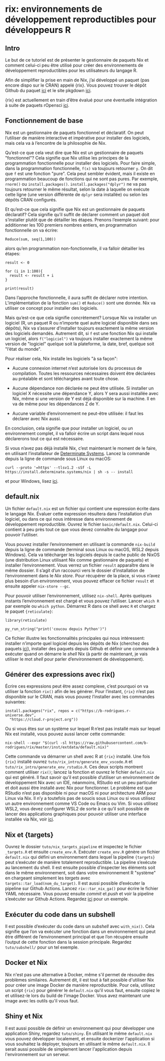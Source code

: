 # rix: environnements de développement reproductibles pour développeurs R

## Intro

Le but de ce tutoriel est de présenter le gestionnaire de paquets Nix et comment
celui-ci peu être utilisé pour créer des environnements de développement
reproductibles pour les utilisateurs du langage R.

Afin de simplifier la prise en main de Nix, j’ai développé un paquet (pas encore
dispo sur le CRAN) appelé {rix}. Vous pouvez trouver le dépôt Github du paquet
[ici](https://github.com/b-rodrigues/rix) et le site pkgdown
[ici](https://b-rodrigues.github.io/rix/).

{rix} est actuellement en train d’être évalué pour une éventuelle intégration à
suite de paquets rOpensci
[ici](https://github.com/ropensci/software-review/issues/625).

## Fonctionnement de base

Nix est un gestionnaire de paquets fonctionnel et déclaratif. On peut l’utiliser
de manière interactive et impérative pour installer des logiciels, mais cela va
à l’encontre de la philosophie de Nix.

Qu’est-ce que cela veut dire que Nix est un gestionnaire de paquets
"fonctionnel"? Cela signifie que Nix utilise les principes de la programmation
fonctionnelle pour installer des logiciels. Pour faire simple, dans la
programmation fonctionnelle, `f(x)` va toujours retourner `y`. On dit que `f`
est une fonction "pure". Cela peut sembler évident, mais il existe en
programmation beaucoup de fonctions qui ne sont pas pures. Par exemple,
`rnorm()` ou `install.packages()`. `install.packages("dplyr")` ne va pas
toujours retourner le même résultat, selon la date à laquelle on exécute cette
ligne (une version différente de `dplyr` sera installée) ou selon les dépôts
CRAN configurés.

Et qu’est-ce que cela signifie que Nix est un gestionnaire de paquets
déclaratif? Cela signifie qu’il suffit de déclarer comment un paquet doit
s’installer plutôt que de détailler les étapes. Prenons l’exemple suivant: pour
additionner les 100 premiers nombres entiers, en programmation fonctionnelle on
va écrire:

```
Reduce(sum, seq(1,100))
```

alors qu’en programmation non-fonctionnelle, il va falloir détailler les étapes:

```
result <- 0

for (i in 1:100){
  result <- result + i
}

print(result)
```

Dans l’approche fonctionnelle, il aura suffit de déclarer notre intention.
L’implémentation de la fonction `sum()` et `Reduce()` sont une donnée. Nix va
utiliser ce concept pour installer des logiciels.

Mais qu’est-ce que cela signifie concrètement? Lorsque Nix va installer un
logiciel (R, un paquet R ou n’importe quel autre logiciel disponible dans ses
dépôts), Nix va s’assurer d’installer toujours exactement la même version des
logiciels demandés. Autrement dit, si `f` est une fonction Nix qui installe un
logiciel, alors `f("logiciel")` va toujours installer exactement la même version
de "logiciel" quelque soit la plateforme, la date, bref, quelque soit "l’état du
monde".

Pour réaliser cela, Nix installe les logiciels "à sa façon":

- Aucune connexion internet n’est autorisée lors du processus de compilation.
  Toutes les ressources nécessaires doivent être déclarées au préalable et sont
  téléchargées avant toute chose.

- Aucune dépendance non déclarée ne peut être utilisée. Si installer un logiciel
  X nécessite une dépendance Y, alors Y sera aussi installée avec Nix, même si
  une version de Y est déjà disponible sur la machine. Il en va de même pour les
  dépendances Z de Y.

- Aucune variable d’environnement ne peut-être utilisée: il faut les déclarer
  avec Nix aussi.

En conclusion, cela signifie que pour installer un logiciel, ou un environnement
complet, il va falloir écrire un script dans lequel nous déclarerons tout ce qui
est nécessaire.

Si vous n’avez pas déjà installé Nix, c’est maintenant le moment de le faire, en
utilisant l’installateur de [Determinate
Systems](https://github.com/DeterminateSystems/nix-installer). Lancez la
commande depuis la ligne de commande sous Linux ou macOS:

```
curl --proto '=https' --tlsv1.2 -sSf -L https://install.determinate.systems/nix | sh -s -- install
```

et pour Windows, lisez
[ici](https://github.com/DeterminateSystems/nix-installer?tab=readme-ov-file#in-wsl2).

## default.nix

Un fichier `default.nix` est un fichier qui contient une expression écrite dans
le langage Nix. Évaluer cette expression résultera dans l’installation d’un
logiciel, ou dans ce qui nous intéresse dans environnement de développement
reproductible. Ouvrez le fichier `basic/default.nix`. Celui-ci contient à peu
près tout ce que vous devez connaître du langage pour pouvoir l’utiliser.

Vous pouvez installer l’environnement en utilisant la commande `nix-build`
depuis la ligne de commande (terminal sous Linux ou macOS, WSL2 depuis Windows).
Cela va télécharger les logiciels depuis le cache public de NixOS (une
distribution Linux utilisant Nix comme gestionnaire de paquets) et installer
l’environnement. Vous verrez un fichier `result` apparaître dans le même
dossier. Il s’agit d’un raccourci vers le dossier d’installation de
l’environnement dans le *Nix store*. Pour récupérer de la place, si vous n’avez
plus besoin d’un environnement, vous pouvez effacer ce fichier `result` et
ensuite appeler `nix-store --gc`.

Pour pouvoir utiliser l’environnement, utilisez `nix-shell`. Après quelques
instants l’environnement est chargé et vous pouvez l’utiliser. Lancer `which R`
par exemple ou `which python`. Démarrez R dans ce shell avec `R` et chargez le
paquet `{reticulate}`:

```
library(reticulate)

py_run_string("print('coucou depuis Python')")
```

Ce fichier illustre les fonctionnalités principales qui nous intéressent:
installer n’importe quel logiciel depuis les dépôts de Nix (cherchez des paquets
[ici](https://search.nixos.org/packages)), installer des paquets depuis Github
et définir une commande à exécuter quand on démarre le *shell* Nix (à partir de
maintenant, je vais utiliser le mot *shell* pour parler d’environnement de
développement).

## Générer des expressions avec rix()

Écrire ces expressions peut être assez complexe, c’est pourquoi on va utiliser
la fonction `rix()` afin de les générer. Pour l’instant, `{rix}` n’est pas
disponible sur le CRAN, mais vous pouvez l’installer avec les commandes
suivantes:

```
install.packages("rix", repos = c("https://b-rodrigues.r-universe.dev",
  "https://cloud.r-project.org"))
```

Ou si vous êtes sur un système sur lequel R n’est pas installé mais sur lequel
Nix est installé, vous pouvez aussi lancer cette commande:

```
nix-shell --expr "$(curl -sl https://raw.githubusercontent.com/b-rodrigues/rix/master/inst/extdata/default.nix)"
```

Cette commande va démarrer un shell avec R at `{rix}` installé. Une fois `{rix}`
installé ouvrez `tuto/rix_intro/generate_env_vscode.R` et
`tuto/rix_intro/generate_env_rstudio.R`. Ces deux scripts montrent comment
utiliser `rix()`; lancez la fonction et ouvrez le fichier `default.nix` qui est
généré. Il faut savoir qu’il est possible d’utiliser un environnement de
développement Nix avec un IDE, néanmoins, RStudio est un peu particulier et doit
aussi être installé avec Nix pour fonctionner. Le problème est que RStudio n’est
pas disponible ni pour macOS ni pour architecture ARM pour Linux via Nix. Il n’y
a toutefois pas de soucis sous Linux ou si vous utilisez un autre environnement
comme VS Code ou Emacs ou Vim. Si vous utilisez WSL2, vous devez configurer WSL2
de sorte à ce qu’il soit possible de lancer des applications graphiques pour
pouvoir utiliser une interface installée via Nix, voir
[ici](https://learn.microsoft.com/en-us/windows/wsl/tutorials/gui-apps).

## Nix et {targets}

Ouvrez le dossier `tuto/nix_targets_pipeline` et inspectez le fichier
`_targets.R` et ensuite `create_env.R`. Exécuter `create_env.R` génère un
fichier `default.nix` qui défini un environnement dans lequel la pipeline
`{targets}` peut s’exécuter de manière totalement reproductible. La pipeline
s’exécute au lancement du shell. Il est ensuite possible d’inspecter les
éléments soit dans le même environnement, soit dans votre environnement R
"système" en chargeant simplement les *targets* avec
`targets::tar_load(nom_du_target)`. Il est aussi possible d’exécuter la pipeline
sur Github Actions. Lancez `rix::tar_nix_ga()` pour écrire le fichier YAML
nécessaire. Vous pouvez ensuite *commit* et *push* et voir la pipeline
s’exécuter sur Github Actions. Regardez
[ici](https://github.com/b-rodrigues/nix_targets_pipeline/tree/master) pour un
exemple.

## Exécuter du code dans un subshell

Il est possible d’exécuter du code dans un *subshell* avec `with_nix()`. Cela
signifie que l’on va exécuter une fonction dans un environnement qui peut être
différent de l’environnement principal et que l’on récupère ensuite l’output de
cette fonction dans la session principale. Regardez `tuto/subshell/` pour un tel
exemple.

## Docker et Nix

Nix n'est pas une alternative à Docker, même s'il permet de résoudre des
problèmes similaires. Autrement dit, il est tout à fait possible d'utiliser Nix
pour créer une image Docker de manière reproductible. Pour cela, utilisez un
script `{rix}` pour générer le `default.nix` qu'il vous faut, ensuite copiez le
et utilisez-le lors du build de l'image Docker. Vous avez maintenant une image
avec les outils qu'il vous faut.

## Shiny et Nix

Il est aussi possible de définir un environnement qui pour développer une
application Shiny, regardez `tuto/shiny`. En utilisant le même `default.nix`
vous pouvez développer localement, et ensuite dockerizer l'application si vous
souhaitez la déployer, toujours en utilisant le même `default.nix`. Il serait
aussi possible de simplement lancer l'application depuis l'environnement sur un
serveur.






